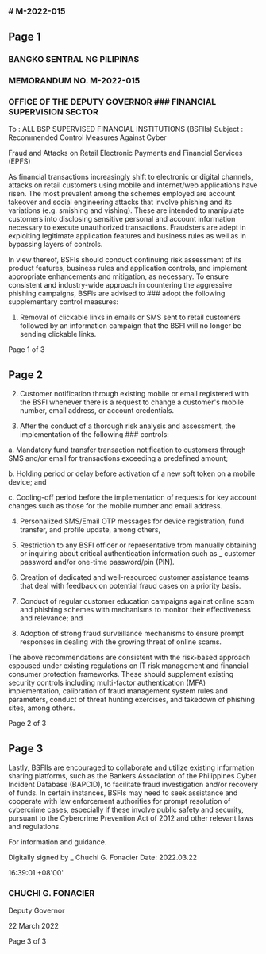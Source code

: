 ### # M-2022-015

## Page 1

### BANGKO SENTRAL NG PILIPINAS

### MEMORANDUM NO. M-2022-015

### OFFICE OF THE DEPUTY GOVERNOR ### FINANCIAL SUPERVISION SECTOR

To : ALL BSP SUPERVISED FINANCIAL INSTITUTIONS (BSFlIs) Subject : Recommended Control Measures Against Cyber

Fraud and Attacks on Retail Electronic Payments and Financial Services (EPFS)

As financial transactions increasingly shift to electronic or digital channels, attacks on retail customers using mobile and internet/web applications have risen. The most prevalent among the schemes employed are account takeover and social engineering attacks that involve phishing and its variations (e.g. smishing and vishing). These are intended to manipulate customers into disclosing sensitive personal and account information necessary to execute unauthorized transactions. Fraudsters are adept in exploiting legitimate application features and business rules as well as in bypassing layers of controls.

In view thereof, BSFIs should conduct continuing risk assessment of its product features, business rules and application controls, and implement appropriate enhancements and mitigation, as necessary. To ensure consistent and industry-wide approach in countering the aggressive phishing campaigns, BSFls are advised to ### adopt the following supplementary control measures:

1. Removal of clickable links in emails or SMS sent to retail customers followed by an information campaign that the BSFI will no longer be sending clickable links.

Page 1 of 3

## Page 2

2. Customer notification through existing mobile or email registered with the BSFI whenever there is a request to change a customer's mobile number, email address, or account credentials.

3. After the conduct of a thorough risk analysis and assessment, the implementation of the following ### controls:

a. Mandatory fund transfer transaction notification to customers through SMS and/or email for transactions exceeding a predefined amount;

b. Holding period or delay before activation of a new soft token on a mobile device; and

c. Cooling-off period before the implementation of requests for key account changes such as those for the mobile number and email address.

4. Personalized SMS/Email OTP messages for device registration, fund transfer, and profile update, among others,

5. Restriction to any BSFI officer or representative from manually obtaining or inquiring about critical authentication information such as _ customer password and/or one-time password/pin (PIN).

6. Creation of dedicated and well-resourced customer assistance teams that deal with feedback on potential fraud cases on a priority basis.

7. Conduct of regular customer education campaigns against online scam and phishing schemes with mechanisms to monitor their effectiveness and relevance; and

8. Adoption of strong fraud surveillance mechanisms to ensure prompt responses in dealing with the growing threat of online scams.

The above recommendations are consistent with the risk-based approach espoused under existing regulations on IT risk management and financial consumer protection frameworks. These should supplement existing security controls including multi-factor authentication (MFA) implementation, calibration of fraud management system rules and parameters, conduct of threat hunting exercises, and takedown of phishing sites, among others.

Page 2 of 3

## Page 3

Lastly, BSFIls are encouraged to collaborate and utilize existing information sharing platforms, such as the Bankers Association of the Philippines Cyber Incident Database (BAPCID), to facilitate fraud investigation and/or recovery of funds. In certain instances, BSFIs may need to seek assistance and cooperate with law enforcement authorities for prompt resolution of cybercrime cases, especially if these involve public safety and security, pursuant to the Cybercrime Prevention Act of 2012 and other relevant laws and regulations.

For information and guidance.

Digitally signed by _ Chuchi G. Fonacier Date: 2022.03.22

16:39:01 +08'00'

### CHUCHI G. FONACIER

Deputy Governor

22 March 2022

Page 3 of 3 